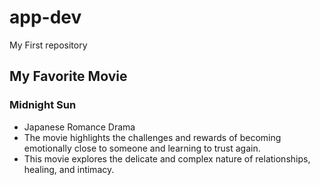 # app-dev
My First repository
## My Favorite Movie
### Midnight Sun
  - Japanese Romance Drama
  - The movie highlights the challenges and rewards of becoming emotionally close to someone and learning to trust again.
  - This movie explores the delicate and complex nature of relationships, healing, and intimacy.
